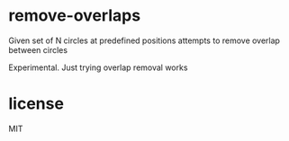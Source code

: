 # remove-overlaps

Given set of N circles at predefined positions attempts to remove overlap between circles

Experimental. Just trying overlap removal works


# license

MIT
